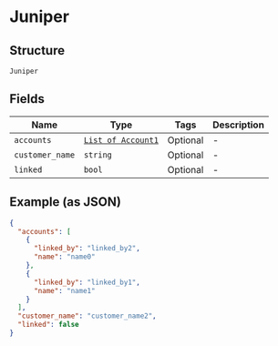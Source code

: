 
# Juniper

## Structure

`Juniper`

## Fields

| Name | Type | Tags | Description |
|  --- | --- | --- | --- |
| `accounts` | [`List of Account1`](../../doc/models/account-1.md) | Optional | - |
| `customer_name` | `string` | Optional | - |
| `linked` | `bool` | Optional | - |

## Example (as JSON)

```json
{
  "accounts": [
    {
      "linked_by": "linked_by2",
      "name": "name0"
    },
    {
      "linked_by": "linked_by1",
      "name": "name1"
    }
  ],
  "customer_name": "customer_name2",
  "linked": false
}
```


